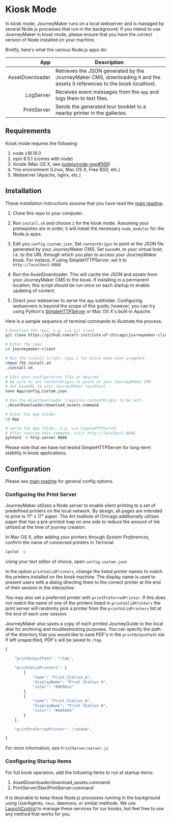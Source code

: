 # Kiosk Mode

In kiosk mode, JourneyMaker runs on a local webserver and is managed by several Node.js processes that run in the background. If you intend to use JourneyMaker in kiosk mode, please ensure that you have the correct version of Node installed on your machine.

Briefly, here's what the various Node.js apps do:

| App | Description |
|----------:|-------------|
| AssetDownloader | Retrieves the JSON generated by the JourneyMaker CMS, downloading it and the assets it references to the kiosk localhost. |
| LogServer | Receives event messages from the `App` and logs them to text files. |
| PrintServer | Sends the generated tour booklet to a nearby printer in the galleries. |



## Requirements

Kiosk mode requires the following:

1. node v18.16.0
2. npm 9.5.1 (comes with node)
3. Xcode (Mac OS X, see [nodejs/node-gyp#569](https://github.com/nodejs/node-gyp/issues/569))
4. \*nix environment (Linux, Mac OS X, Free BSD, etc.)
5. Webserver (Apache, nginx, etc.)

## Installation

These installation instructions assume that you have read the [main readme](README.md).

1. Clone this repo to your computer.

2. Run `install.sh` and choose `2` for the kiosk mode. Assuming your prereqisites are in order, it will install the necessary `node_modules` for the Node.js apps.

3. Edit you `config.custom.json`. Set `contentOrigin` to point at the JSON file generated by your JourneyMaker CMS. Set `baseURL` to your virtual host, i.e. to the URL through which you plan to access your JourneyMaker kiosk. For instace, if using SimpleHTTPServer, set it to `http://localhost:8888`

4. Run the AssetDownloader. This will cache the JSON and assets from your JourneyMaker CMS to the kiosk. If installing in a permanent location, this script should be run once on each startup to enable updating of content.

5. Direct your webserver to serve the `App` subfolder. Configuring webservers is beyond the scope of this guide; however, you can try using Python's [SimpleHTTPServer](https://docs.python.org/2/library/simplehttpserver.html) or Mac OS X's built-in Apache.

Here is a sample sequence of terminal commands to illustrate the process:

```bash
# Download the repo, e.g. via git clone
git clone https://github.com/art-institute-of-chicago/journeymaker-client

# Enter the repo
cd journeymaker-client

# Run the install script; type 2 for kiosk mode when prompted
chmod 755 install.sh
./install.sh

# Edit your configuration file as desired
# Be sure to set contentOrigin to point at your JourneyMaker CMS
# Set baseURL to your JourneyMaker localhost
nano App/config.custom.json

# Run the AssetDownloader (requires contentOrigin to be set)
./AssetDownloader/download_assets.command

# Enter the App folder
cd App

# Serve the App folder, e.g. via SimpleHTTPServer
# After running this command, visit http://localhost:8888
python3 -m http.server 8888
```

Please note that we have not tested SimpleHTTPServer for long-term stability in kiosk applications.



## Configuration

Please see [main readme](README.md#configuration) for general config options.



### Configuring the Print Server

JourneyMaker utilizes a Node server to enable silent printing to a set of predefined printers on the local network. By design, all pages are intended to print to 11" x 17" paper. The Art Institute of Chicago additionally utilizes paper that has a pre-printed map on one side to reduce the amount of ink utilized at the time of journey creation.

In Mac OS X, after adding your printers through *System Preferences*, confirm the name of connected printers in Terminal.

```bash
lpstat -p
```

Using your text editor of choice, open `config.custom.json`

In the option `printValidPrinters`, change the listed printer names to match the printers installed on the kiosk machine. The display name is used to present users with a dialog directing them to the correct printer at the end of their session in the interactive.

You may also set a preferred printer with `printPreferredPrinter`. If this does not match the name of one of the printers listed in `printValidPrinters` the print server will randomly pick a printer from the `printValidPrinters` list at the end of each user session.

JourneyMaker also saves a copy of each printed JourneyGuide to the local disk for archiving and troubleshooting purposes. You can specify the path of the directory that you would like to save PDF's in the `printOutputPath` var. If left unspecified, PDF's will be saved to `/tmp`.

```javascript
{

    "printOutputPath": "/tmp",

    "printValidPrinters": [
        {
            "name": "Print_Station_A",
            "displayName": "Print Station A",
            "color": "#009bce"
        },
        {
            "name": "Print_Station_B",
            "displayName": "Print Station B",
            "color": "#dd4444"
        }
    ],

    "printPreferredPrinter": "random",

}
```

For more information, see `PrintServer/server.js`




### Configuring Startup Items

For full kiosk operation, add the following items to run at startup items:

1. AssetDownloader/download_assets.command
2. PrintServer/StartPrintServer.command

It is desirable to keep these Node.js processes running in the background using UserAgents, `tmux`, daemons, or similar methods. We use [LaunchControl](http://www.soma-zone.com/LaunchControl/) to manage these services for our kiosks, but feel free to use any method that works for you.
